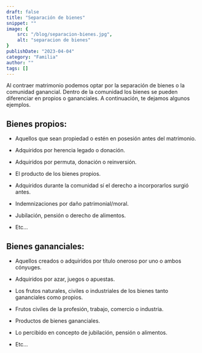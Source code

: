 ```yaml
---
draft: false
title: "Separación de bienes"
snippet: ""
image: {
    src: "/blog/separacion-bienes.jpg",
    alt: "separacion de bienes"
}
publishDate: "2023-04-04"
category: "Familia"
author: ""
tags: []
---
```


Al contraer matrimonio podemos optar por la separación de bienes o la comunidad ganancial.
Dentro de la comunidad los bienes se pueden diferenciar en propios o gananciales. A continuación, te dejamos algunos ejemplos.

## Bienes propios:

- Aquellos que sean propiedad o estén en posesión antes del matrimonio.

- Adquiridos por herencia legado o donación.
 
- Adquiridos por permuta, donación o reinversión.

- El producto de los bienes propios.

- Adquiridos durante la comunidad sí el derecho a incorporarlos surgió antes.

- Indemnizaciones por daño patrimonial/moral.

- Jubilación, pensión o derecho de alimentos.

- Etc...

## Bienes gananciales:

- Aquellos creados o adquiridos por título oneroso por uno o ambos cónyuges.

- Adquiridos por azar, juegos o apuestas.
 
- Los frutos naturales, civiles o industriales de los bienes tanto gananciales como propios.

- Frutos civiles de la profesión, trabajo, comercio o industria.

- Productos de bienes gananciales.

- Lo percibido en concepto de jubilación, pensión o alimentos.

- Etc...
